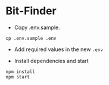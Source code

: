 # Bit-Finder

* Copy .env.sample.

```
cp .env.sample .env
```

* Add required values in the new `.env`

* Install dependencies and start

```
npm install
npm start
```
